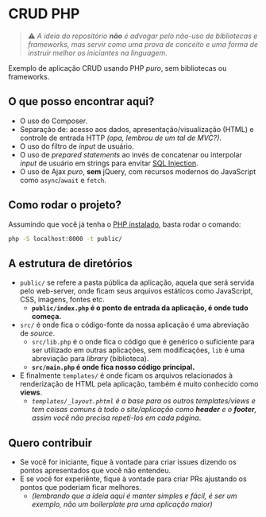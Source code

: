 # CRUD PHP

> ⚠ _A ideia do repositório **não** é advogar pelo não-uso de bibliotecas e frameworks, mas servir como uma prova de conceito e uma forma de instruir melhor os iniciantes na linguagem._

Exemplo de aplicação CRUD usando PHP _puro_, sem bibliotecas ou frameworks.

## O que posso encontrar aqui?

- O uso do Composer.
- Separação de: acesso aos dados, apresentação/visualização (HTML) e controle de entrada HTTP _(opa, lembrou de um tal de MVC?)_.
- O uso do filtro de _input_ de usuário.
- O uso de _prepared statements_ ao invés de concatenar ou interpolar _input_ de usuário em strings para envitar [SQL Injection](https://www.php.net/manual/en/security.database.sql-injection.php).
- O uso de Ajax _puro_, **sem** jQuery, com recursos modernos do JavaScript como `async`/`await` e `fetch`.

## Como rodar o projeto?

Assumindo que você já tenha o [PHP instalado](https://www.php.net/manual/pt_BR/install.php), basta rodar o comando:
```bash
php -S localhost:8000 -t public/
```

## A estrutura de diretórios

- `public/` se refere a pasta pública da aplicação, aquela que será servida pelo web-server, onde ficam seus arquivos estáticos como JavaScript, CSS, imagens, fontes etc.
  - **`public/index.php` é o ponto de entrada da aplicação, é onde tudo começa.**
- `src/` é onde fica o código-fonte da nossa aplicação é uma abreviação de _source_.
  - `src/lib.php` é o onde fica o código que é genérico o suficiente para ser utilizado em outras aplicações, sem modificações, `lib` é uma abreviação para _library_ (biblioteca).
  - **`src/main.php` é onde fica nosso código principal.**
- E finalmente `templates/` é onde ficam os arquivos relacionados à renderização de HTML pela aplicação, também é muito conhecido como **views**.
  - _`templates/_layout.phtml` é a base para os outros templates/views e tem coisas comuns à todo o site/aplicação como **header** e o **footer**, assim você não precisa repeti-los em cada página_.

## Quero contribuir

- Se você for iniciante, fique à vontade para criar issues dizendo os pontos apresentados que você não entendeu.
- E se você for experiênte, fique à vontade para criar PRs ajustando os pontos que poderiam ficar melhores.
  - _(lembrando que a ideia aqui é manter simples e fácil, é ser um exemplo, não um boilerplate pra uma aplicação maior)_
